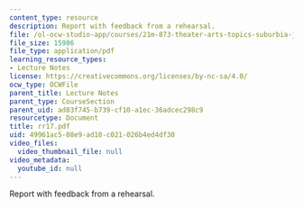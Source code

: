 ```yaml
---
content_type: resource
description: Report with feedback from a rehearsal.
file: /ol-ocw-studio-app/courses/21m-873-theater-arts-topics-suburbia-january-iap-2008/49961ac508e9ad10c021026b4ed4df30_rr17.pdf
file_size: 15986
file_type: application/pdf
learning_resource_types:
- Lecture Notes
license: https://creativecommons.org/licenses/by-nc-sa/4.0/
ocw_type: OCWFile
parent_title: Lecture Notes
parent_type: CourseSection
parent_uid: ad83f745-b739-cf10-a1ec-36adcec298c9
resourcetype: Document
title: rr17.pdf
uid: 49961ac5-08e9-ad10-c021-026b4ed4df30
video_files:
  video_thumbnail_file: null
video_metadata:
  youtube_id: null
---
```

Report with feedback from a rehearsal.